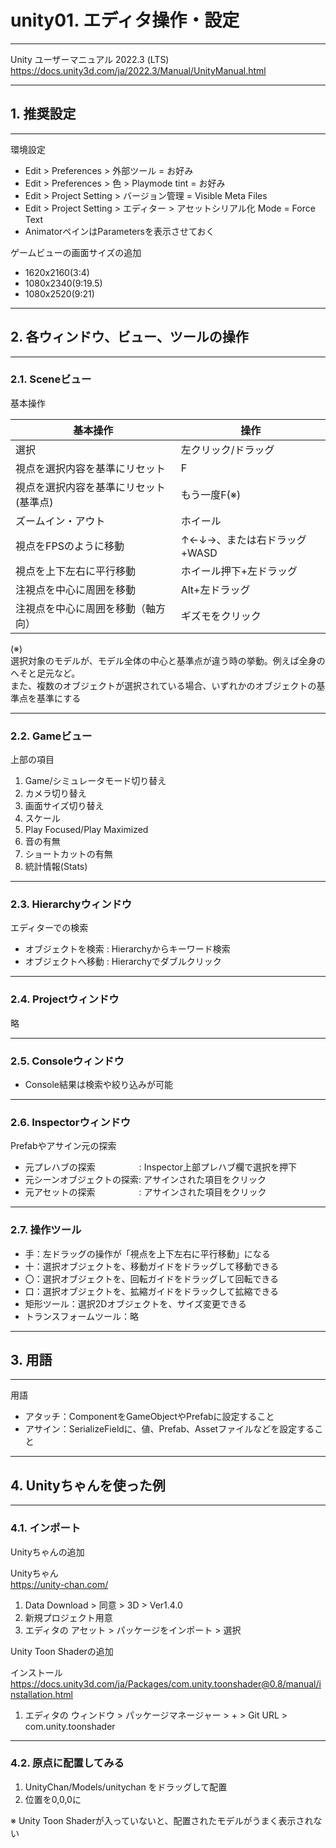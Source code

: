 # unity01. エディタ操作・設定
________________________________________
Unity ユーザーマニュアル 2022.3 (LTS)  
https://docs.unity3d.com/ja/2022.3/Manual/UnityManual.html
________________________________________
## 1. 推奨設定
________________________________________
環境設定

- Edit > Preferences > 外部ツール = お好み
- Edit > Preferences > 色 > Playmode tint = お好み
- Edit > Project Setting > バージョン管理 = Visible Meta Files
- Edit > Project Setting > エディター > アセットシリアル化 Mode = Force Text
- AnimatorペインはParametersを表示させておく

ゲームビューの画面サイズの追加

- 1620x2160(3:4)
- 1080x2340(9:19.5)
- 1080x2520(9:21)

________________________________________
## 2. 各ウィンドウ、ビュー、ツールの操作
________________________________________
### 2.1. Sceneビュー

基本操作


基本操作                              |操作
--------------------------------------|--------------------
選択                                  |左クリック/ドラッグ
視点を選択内容を基準にリセット        |F
視点を選択内容を基準にリセット(基準点)|もう一度F(※)
ズームイン・アウト                    |ホイール
視点をFPSのように移動                 |↑←↓→、または右ドラッグ+WASD
視点を上下左右に平行移動              |ホイール押下+左ドラッグ
注視点を中心に周囲を移動              |Alt+左ドラッグ
注視点を中心に周囲を移動（軸方向）    |ギズモをクリック

(※)  
選択対象のモデルが、モデル全体の中心と基準点が違う時の挙動。例えば全身のへそと足元など。  
また、複数のオブジェクトが選択されている場合、いずれかのオブジェクトの基準点を基準にする

________________________________________
### 2.2. Gameビュー

上部の項目

1. Game/シミュレータモード切り替え
2. カメラ切り替え
3. 画面サイズ切り替え
4. スケール
5. Play Focused/Play Maximized
6. 音の有無
7. ショートカットの有無
8. 統計情報(Stats)

________________________________________
### 2.3. Hierarchyウィンドウ

エディターでの検索

- オブジェクトを検索       : Hierarchyからキーワード検索
- オブジェクトへ移動       : Hierarchyでダブルクリック

________________________________________
### 2.4. Projectウィンドウ

略

________________________________________
### 2.5. Consoleウィンドウ

- Console結果は検索や絞り込みが可能

________________________________________
### 2.6. Inspectorウィンドウ

Prefabやアサイン元の探索

- 元プレハブの探索　　　　　: Inspector上部プレハブ欄で選択を押下
- 元シーンオブジェクトの探索: アサインされた項目をクリック
- 元アセットの探索　　　　　: アサインされた項目をクリック

________________________________________
### 2.7. 操作ツール

- 手：左ドラッグの操作が「視点を上下左右に平行移動」になる
- 十：選択オブジェクトを、移動ガイドをドラッグして移動できる
- 〇：選択オブジェクトを、回転ガイドをドラッグして回転できる
- 口：選択オブジェクトを、拡縮ガイドをドラックして拡縮できる
- 矩形ツール：選択2Dオブジェクトを、サイズ変更できる
- トランスフォームツール：略

________________________________________
## 3. 用語
________________________________________
用語

- アタッチ：ComponentをGameObjectやPrefabに設定すること
- アサイン：SerializeFieldに、値、Prefab、Assetファイルなどを設定すること

________________________________________
## 4. Unityちゃんを使った例
________________________________________
### 4.1. インポート

Unityちゃんの追加

Unityちゃん  
https://unity-chan.com/

1. Data Download > 同意 > 3D > Ver1.4.0
2. 新規プロジェクト用意
3. エディタの アセット > パッケージをインポート > 選択

Unity Toon Shaderの追加

インストール  
https://docs.unity3d.com/ja/Packages/com.unity.toonshader@0.8/manual/installation.html

1. エディタの ウィンドウ > パッケージマネージャー > + > Git URL > com.unity.toonshader

________________________________________
### 4.2. 原点に配置してみる

1. UnityChan/Models/unitychan をドラッグして配置
2. 位置を0,0,0に

※ Unity Toon Shaderが入っていないと、配置されたモデルがうまく表示されない